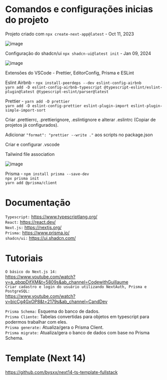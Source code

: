 <h1>Comandos e configurações inicias do projeto</h1>

Projeto criado com `npx create-next-app@latest` - Oct 11, 2023

![image](https://github.com/DaviJat/life/assets/91758001/65248dc5-8b44-4ef3-8bdb-cd249a661d75)

 Configuração do shadcn/ui `npx shadcn-ui@latest init` - Jan 09, 2024

![image](https://github.com/DaviJat/life/assets/91758001/1a746a79-b42f-4296-8a4c-a3ebcb26468c)


Extensões do VSCode - Prettier, EditorConfig, Prisma e ESLint

Eslint Airbnb - `npx install-peerdeps --dev eslint-config-airbnb` <br/> 
`yarn add -D eslint-config-airbnb-typescript @typescript-eslint/eslint-plugin@latest @typescript-eslint/parser@latest`

Prettier - `yarn add -D prettier` <br/>
`yarn add -D eslint-config-prettier eslint-plugin-import eslint-plugin-simple-import-sort`

Criar .prettierrc, .prettierignore, .eslintignore e alterar .eslintrc (Copiar de projetos já configurados).

Adicionar `"format": "prettier --write ."` aos scripts no package.json

Criar e configurar .vscode

Tailwind file association

![image](https://user-images.githubusercontent.com/91758001/236224343-28320bd6-21e3-4325-ba0e-a388a63e8f4d.png) <br>

Prisma - `npm install prisma --save-dev` <br>
`npx prisma init` <br>
`yarn add @prisma/client`

<h1>Documentação</h1>

`Typescript:` https://www.typescriptlang.org/ <br>
`React:` https://react.dev/ <br>
`Next.js:` https://nextjs.org/ <br>
`Prisma:` https://www.prisma.io/ <br>
`shadcn/ui:` https://ui.shadcn.com/ <br>


<h1>Tutoriais</h1>

`O básico do Next.js 14:` <br>
<a>https://www.youtube.com/watch?v=a_qbqpDifXM&t=5809s&ab_channel=CodewithGuillaume</a> <br>
`Criar cadastro e login do usuário utilizando NextAuth, Prisma e PostgreSQL:` <br>
<a>https://www.youtube.com/watch?v=bicCg4GxOP8&t=2179s&ab_channel=CandDev</a>

`Prisma Schema:` Esquema do banco de dados. <br>
`Prisma Cliente:` Tabelas convertidas para objetos em typescript para podermos trabalhar com eles. <br>
`Prisma generate:` Atualiza/gera o Prisma Client. <br>
`Prisma migrate:` Atualiza/gera o banco de dados com base no Prisma Schema.

<h1>Template (Next 14)</h1>

https://github.com/bysxx/next14-ts-template-fullstack

